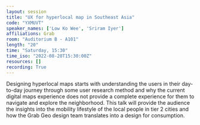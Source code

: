 ```yaml
---
layout: session
title: "UX for hyperlocal map in Southeast Asia"
code: "YXMUVT"
speaker_names: ['Low Ko Wee', 'Sriram Iyer']
affiliations: Grab
room: "Auditorium B - A101"
length: "20"
time: "Saturday, 15:30"
time_iso: "2022-08-20T15:30:00Z"
resources: []
recording: True
---
```


Designing hyperlocal maps starts with understanding the users in their day-to-day journey through some user research method and why the current digital maps experience does not provide a complete experience for them to navigate and explore the neighborhood. This talk will provide the audience the insights into the mobility lifestyle of the local people in tier 2 cities and how the Grab Geo design team translates into a design for consumption.

